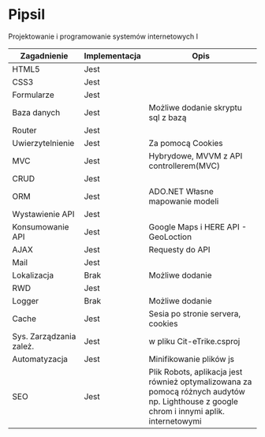 # PipsiI
Projektowanie i programowanie systemów internetowych I


| Zagadnienie  | Implementacja | Opis |
| ------------- | ------------- | ------------- |
| HTML5  | Jest  |
| CSS3  | Jest  |
| Formularze  | Jest  |
| Baza danych  | Jest  |Możliwe dodanie skryptu sql z bazą
| Router  | Jest  |
| Uwierzytelnienie  | Jest  |Za pomocą Cookies
| MVC  | Jest  |Hybrydowe, MVVM z API controllerem(MVC)
| CRUD  | Jest  |
| ORM  | Jest  |ADO.NET Własne mapowanie modeli
| Wystawienie API  | Jest  |
| Konsumowanie API  | Jest  |Google Maps i HERE API - GeoLoction
| AJAX  | Jest  |Requesty do API
| Mail  | Jest  |
| Lokalizacja  | Brak  |Możliwe dodanie
| RWD  | Jest  |
| Logger  | Brak  | Możliwe dodanie
| Cache  | Jest  |Sesia po stronie servera, cookies
| Sys. Zarządzania zależ.  | Jest  |w pliku Cit-eTrike.csproj
| Automatyzacja  | Jest  |Minifikowanie plików js
| SEO  | Jest  |Plik Robots, aplikacja jest również optymalizowana za pomocą różnych audytów np. Lighthouse z google chrom i innymi aplik. internetowymi
